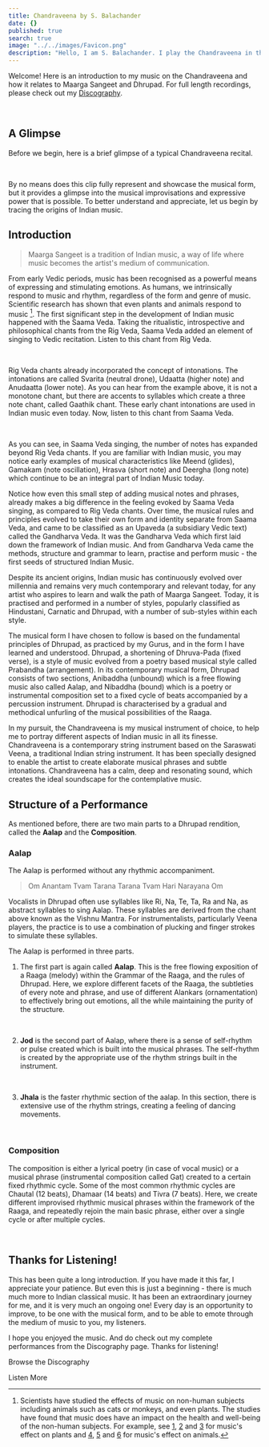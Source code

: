 ```yaml
---
title: Chandraveena by S. Balachander
date: {}
published: true
search: true
image: "../../images/Favicon.png"
description: "Hello, I am S. Balachander. I play the Chandraveena in the Dhrupad style, a traditional style of Maarga Sangeet. Here is a short introduction to Maarga Sangeet, Dhrupad and the Chandraveena. Read on to find out!"
---
```

Welcome! Here is an introduction to my music on the Chandraveena and how it relates to Maarga Sangeet and Dhrupad. For full length recordings, please check out my <a href="/discography/"><inline-button>Discography</inline-button></a>.

<br>

## A Glimpse
Before we begin, here is a brief glimpse of a typical Chandraveena recital.

<you-tube videoid="SRu4Er6_GB0"></you-tube>
<br>

By no means does this clip fully represent and showcase the musical form, but it provides a glimpse into the musical improvisations and expressive power that is possible. To better understand and appreciate, let us begin by tracing the origins of Indian music.

## Introduction
>Maarga Sangeet is a tradition of Indian music, a way of life where music becomes the artist's medium of communication.

From early Vedic periods, music has been recognised as a powerful means of expressing and stimulating emotions. As humans, we intrinsically respond to music and rhythm, regardless of the form and genre of music. Scientific research has shown that even plants and animals respond to music [^1]. The first significant step in the development of Indian music happened with the Saama Veda. Taking the ritualistic, introspective and philosophical chants from the Rig Veda, Saama Veda added an element of singing to Vedic recitation. Listen to this chant from Rig Veda.

[^1]: Scientists have studied the effects of music on non-human subjects including animals such as cats or monkeys, and even plants. The studies have found that music does have an impact on the health and well-being of the non-human subjects. For example, see [1](https://scialert.net/fulltext/?doi=ajps.2007.369.373), [2](https://www.researchgate.net/publication/291086163_Effect_of_Music_on_Plants_-_An_Overview) and [3](https://www.ncbi.nlm.nih.gov/pmc/articles/PMC3677178/pdf/ars206.pdf) for music's effect on plants and [4](https://www.nature.com/articles/laban.162), [5](https://www.appliedanimalbehaviour.com/article/S0168-1591(15)00060-X/abstract) and [6](http://rsbl.royalsocietypublishing.org/content/6/1/30.short) for music's effect on animals.

<you-tube videoid="G0QRzBzmwio" starttime="20" endtime="59"></you-tube>
<br>

Rig Veda chants already incorporated the concept of intonations. The intonations are called Svarita (neutral drone), Udaatta (higher note) and Anudaatta (lower note). As you can hear from the example above, it is not a monotone chant, but there are accents to syllables which create a three note chant, called Gaathik chant. These early chant intonations are used in Indian music even today. Now, listen to this chant from Saama Veda.

<you-tube videoid="j1ODd0UB6bY" endtime="50"></you-tube>
<br>

As you can see, in Saama Veda singing, the number of notes has expanded beyond Rig Veda chants. If you are familiar with Indian music, you may notice early examples of musical characteristics like Meend (glides), Gamakam (note oscillation), Hrasva (short note) and Deergha (long note) which continue to be an integral part of Indian Music today.

Notice how even this small step of adding musical notes and phrases, already makes a big difference in the feeling evoked by Saama Veda singing, as compared to Rig Veda chants. Over time, the musical rules and principles evolved to take their own form and identity separate from Saama Veda, and came to be classified as an Upaveda (a subsidiary Vedic text) called the Gandharva Veda. It was the Gandharva Veda which first laid down the framework of Indian music. And from Gandharva Veda came the methods, structure and grammar to learn, practise and perform music - the first seeds of structured Indian Music.

Despite its ancient origins, Indian music has continuously evolved over millennia and remains very much contemporary and relevant today, for any artist who aspires to learn and walk the path of Maarga Sangeet. Today, it is practised and performed in a number of styles, popularly classified as Hindustani, Carnatic and Dhrupad, with a number of sub-styles within each style.

The musical form I have chosen to follow is based on the fundamental principles of Dhrupad, as practiced by my Gurus, and in the form I have learned and understood. Dhrupad, a shortening of Dhruva-Pada (fixed verse), is a style of music evolved from a poetry based musical style called Prabandha (arrangement). In its contemporary musical form, Dhrupad consists of two sections, Anibaddha (unbound) which is a free flowing music also called Aalap, and Nibaddha (bound) which is a poetry or instrumental composition set to a fixed cycle of beats accompanied by a percussion instrument. Dhrupad is characterised by a gradual and methodical unfurling of the musical possibilities of the Raaga.

In my pursuit, the Chandraveena is my musical instrument of choice, to help me to portray different aspects of Indian music in all its finesse. Chandraveena is a contemporary string instrument based on the Saraswati Veena, a traditional Indian string instrument. It has been specially designed to enable the artist to create elaborate musical phrases and subtle intonations. Chandraveena has a calm, deep and resonating sound, which creates the ideal soundscape for the contemplative music.

## Structure of a Performance

As mentioned before, there are two main parts to a Dhrupad rendition, called the **Aalap** and the **Composition**.

### Aalap

The Aalap is performed without any rhythmic accompaniment.

>Om Anantam Tvam Tarana Tarana Tvam Hari Narayana Om

Vocalists in Dhrupad often use syllables like Ri, Na, Te, Ta, Ra and Na, as abstract syllables to sing Aalap. These syllables are derived from the chant above known as the Vishnu Mantra. For instrumentalists, particularly Veena players, the practice is to use a combination of plucking and finger strokes to simulate these syllables.

The Aalap is performed in three parts.

1. The first part is again called **Aalap**. This is the free flowing exposition of a Raaga (melody) within the Grammar of the Raaga, and the rules of Dhrupad. Here, we explore different facets of the Raaga, the subtleties of every note and phrase, and use of different Alankars (ornamentation) to effectively bring out emotions, all the while maintaining the purity of the structure.

<you-tube videoid="ok40mCW-d7g"></you-tube>
<br>

2. **Jod** is the second part of Aalap, where there is a sense of self-rhythm or pulse created which is built into the musical phrases. The self-rhythm is created by the appropriate use of the rhythm strings built in the instrument.

<you-tube videoid="Kt3yiEl1B8E"></you-tube>
<br>

3. **Jhala** is the faster rhythmic section of the aalap. In this section, there is extensive use of the rhythm strings, creating a feeling of dancing movements.

<you-tube videoid="xZ9NpXxeF98"></you-tube>
<br>

### Composition

The composition is either a lyrical poetry (in case of vocal music) or a musical phrase (instrumental composition called Gat) created to a certain fixed rhythmic cycle. Some of the most common rhythmic cycles are Chautal (12 beats), Dhamaar (14 beats) and Tivra (7 beats). Here, we create different improvised rhythmic musical phrases within the framework of the Raaga, and repeatedly rejoin the main basic phrase, either over a single cycle or after multiple cycles.

<you-tube videoid="OhIrbLBX0OI"></you-tube>
<br>

## Thanks for Listening!

This has been quite a long introduction. If you have made it this far, I appreciate your patience. But even this is just a beginning - there is much much more to Indian classical music. It has been an extraordinary journey for me, and it is very much an ongoing one! Every day is an opportunity to improve, to be one with the musical form, and to be able to emote through the medium of music to you, my listeners.

I hope you enjoyed the music. And do check out my complete performances from the Discography page. Thanks for listening!

<notice-box center=" ">
Browse the Discography

<my-button to="/discography/">Listen More</my-button>

</notice-box>
